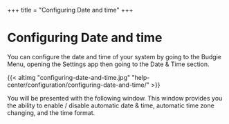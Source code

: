 +++
title = "Configuring Date and time"
+++
# Configuring Date and time

You can configure the date and time of your system by going to the Budgie Menu, opening the Settings app then going to the Date & Time section.

{{< altimg "configuring-date-and-time.jpg" "help-center/configuration/configuring-date-and-time/" >}}

You will be presented with the following window. This window provides you the ability to enable / disable automatic date & time, automatic time zone changing, and the time format.